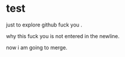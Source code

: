 # test
just to explore github
fuck you .

why this fuck you is not entered in the newline.

now i am going to merge.
